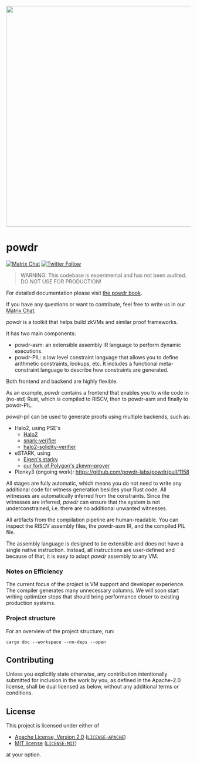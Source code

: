 <p align="center">
  <img src="book/src/powdr_wires.png" width="600">
</p>

# powdr

[![Matrix Chat](https://img.shields.io/badge/Matrix%20-chat-brightgreen?style=plastic&logo=matrix)](https://matrix.to/#/#powdr:matrix.org)
[![Twitter Follow](https://img.shields.io/twitter/follow/powdr_labs?style=plastic&logo=twitter)](https://twitter.com/powdr_labs)<!-- markdown-link-check-disable-line -->

> WARNING: This codebase is experimental and has not been audited. DO NOT USE FOR PRODUCTION!

For detailed documentation please visit [the powdr book](https://docs.powdr.org/).

If you have any questions or want to contribute, feel free to write us in our [Matrix Chat](https://matrix.to/#/#powdr:matrix.org).

*powdr* is a toolkit that helps build zkVMs and similar proof frameworks.

It has two main components:

- powdr-asm: an extensible assembly IR language to perform dynamic executions.
- powdr-PIL: a low level constraint language that allows you to define arithmetic constraints, lookups, etc.
  It includes a functional meta-constraint language to describe how constraints are generated.
  
Both frontend and backend are highly flexible.

As an example, *powdr* contains a frontend that enables you to write code in (no-std) Rust,
which is compiled to RISCV, then to powdr-asm and finally to powdr-PIL.

*powdr*-pil can be used to generate proofs using multiple backends, such as:

- Halo2, using PSE's
    - [Halo2](https://github.com/privacy-scaling-explorations/halo2)
    - [snark-verifier](https://github.com/privacy-scaling-explorations/snark-verifier/)
    - [halo2-solidity-verifier](https://github.com/privacy-scaling-explorations/halo2-solidity-verifier)
- eSTARK, using
    - [Eigen's starky](https://github.com/0xEigenLabs/eigen-zkvm/)
    - [our fork of Polygon's zkevm-prover](https://github.com/powdr-labs/zkevm-prover)
- Plonky3 (ongoing work): https://github.com/powdr-labs/powdr/pull/1158

All stages are fully automatic, which means you do not need to write any
additional code for witness generation besides your Rust code. All witnesses
are automatically inferred from the constraints. Since the witnesses are
inferred, *powdr* can ensure that the system is not underconstrained, i.e.
there are no additional unwanted witnesses.

All artifacts from the compilation pipeline are human-readable. You
can inspect the RISCV assembly files, the powdr-asm IR, and the compiled PIL file.

The assembly language is designed to be extensible and does not have a single
native instruction. Instead, all instructions are user-defined and because of that,
it is easy to adapt *powdr* assembly to any VM.

### Notes on Efficiency

The current focus of the project is VM support and developer experience.  The
compiler generates many unnecessary columns. We will soon start writing
optimizer steps that should bring performance closer to existing production
systems.

### Project structure

For an overview of the project structure, run:
```
cargo doc --workspace --no-deps --open
```

## Contributing

Unless you explicitly state otherwise, any contribution intentionally submitted
for inclusion in the work by you, as defined in the Apache-2.0 license, shall be
dual licensed as below, without any additional terms or conditions.

## License

This project is licensed under either of

- [Apache License, Version 2.0](https://www.apache.org/licenses/LICENSE-2.0) ([`LICENSE-APACHE`](LICENSE-APACHE))
- [MIT license](https://opensource.org/licenses/MIT) ([`LICENSE-MIT`](LICENSE-MIT))

at your option.
